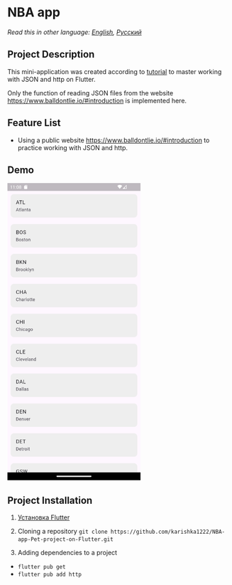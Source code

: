 # NBA app
*Read this in other language: [English](README.md), [Русский](README.ru.md)*
## Project Description
This mini-application was created according to [tutorial](https://www.youtube.com/watch?v=MlvqmRXKXyo) to master working with JSON and http on Flutter.

Only the function of reading JSON files from the website https://www.balldontlie.io/#introduction is implemented here.

## Feature List
- Using a public website https://www.balldontlie.io/#introduction to practice working with JSON and http.

## Demo
<img src="assets/demo/demo.png" width="300" />

## Project Installation
1. [Установка Flutter](https://docs.flutter.dev/get-started/install)

2. Cloning a repository
   `git clone https://github.com/karishka1222/NBA-app-Pet-project-on-Flutter.git`

3. Adding dependencies to a project

- `flutter pub get`
- `flutter pub add http`
